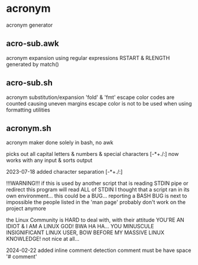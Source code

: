 # acronym
acronym generator

acro-sub.awk
--------------------------------------------------------------------------------
acronym expansion
using regular expressions
RSTART & RLENGTH generated by match()

acro-sub.sh
--------------------------------------------------------------------------------
acronym substitution/expansion
'fold' & 'fmt' escape color codes are counted causing uneven margins
escape color is not to be used when using formatting utilities

acronym.sh
--------------------------------------------------------------------------------
acronym maker
done solely in bash, no awk

picks out all capital letters & numbers & special characters [-*+./:]
now works with any input & sorts output

2023-07-18 added character separation [-*+./:]

!!!WARNING!!!
if this is used by another script that is reading STDIN pipe or redirect
this program will read ALL of STDIN
I thought that a script ran in its own environment...
this could be a BUG...
reporting a BASH BUG is next to impossible
the people listed in the 'man page' probably don't work on the project anymore

the Linux Community is HARD to deal with, with their attitude
    YOU'RE AN IDIOT & I AM A LINUX GOD!
    BWA HA HA...
    YOU MINUSCULE INSIGNIFICANT LINUX USER,
    BOW BEFORE MY MASSIVE LINUX KNOWLEDGE!
not nice at all...

2024-02-22 added inline comment detection
    comment must be have space '# comment'
